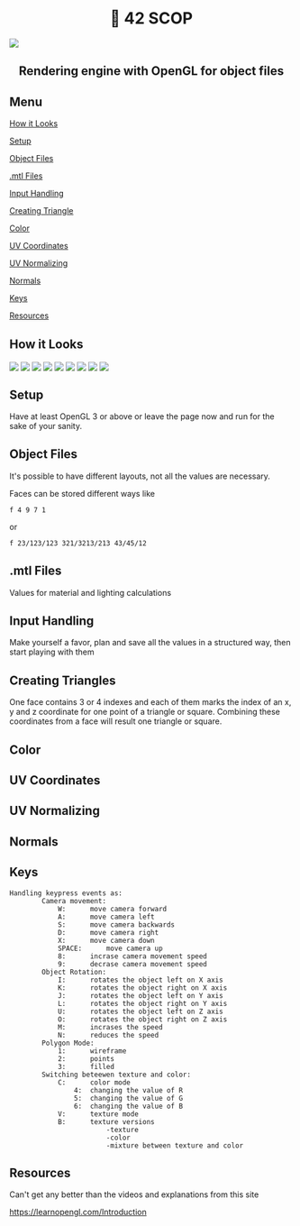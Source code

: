 <h1 align="center">📖 42 SCOP</h1>

<img align=center src="https://github.com/zstenger93/scop/blob/master/readme_src/nutshell.jpeg">

<h2 align="center">Rendering engine with OpenGL for object files</h2>

## Menu

[How it Looks](#how-it-looks)

[Setup](#setup)

[Object Files](#object-files)

[.mtl Files](#.mtl-files)

[Input Handling](#input-handling)

[Creating Triangle](#creating-triangles)

[Color](#color)

[UV Coordinates](#uv-coordinates)

[UV Normalizing](#uv-normalizing)

[Normals](#normals)

[Keys](#keys)

[Resources](#resources)

## How it Looks

<img align=center src="https://github.com/zstenger93/scop/blob/master/readme_src/teapot.png">

<img align=center src="https://github.com/zstenger93/scop/blob/master/readme_src/skull.png">

<img align=center src="https://github.com/zstenger93/scop/blob/master/readme_src/skull_wire.png">

<img align=center src="https://github.com/zstenger93/scop/blob/master/readme_src/skull1.png">

<img align=center src="https://github.com/zstenger93/scop/blob/master/readme_src/skull2.png">

<img align=center src="https://github.com/zstenger93/scop/blob/master/readme_src/camel.png">

<img align=center src="https://github.com/zstenger93/scop/blob/master/readme_src/camel_wire.png">

<img align=center src="https://github.com/zstenger93/scop/blob/master/readme_src/42.png">

<img align=center src="https://github.com/zstenger93/scop/blob/master/readme_src/sw.png">


## Setup

Have at least OpenGL 3 or above or leave the page now and run for the sake of your sanity.

## Object Files

It's possible to have different layouts, not all the values are necessary.

Faces can be stored different ways like

```
f 4 9 7 1
```

or

```
f 23/123/123 321/3213/213 43/45/12
```

## .mtl Files

Values for material and lighting calculations

## Input Handling

Make yourself a favor, plan and save all the values in a structured way, then start playing with them

## Creating Triangles

One face contains 3 or 4 indexes and each of them marks the index of an x, y and z coordinate for one point of a triangle or square. Combining these coordinates from a face will result one triangle or square.

## Color

## UV Coordinates

## UV Normalizing

## Normals

## Keys

```
Handling keypress events as:
		Camera movement:
			W:		move camera forward
			A:		move camera left
			S:		move camera backwards
			D:		move camera right
			X:		move camera down
			SPACE:		move camera up
			8:		incrase camera movement speed
			9:		decrase camera movement speed
		Object Rotation:
			I:		rotates the object left on X axis
			K:		rotates the object right on X axis
			J:		rotates the object left on Y axis
			L:		rotates the object right on Y axis
			U:		rotates the object left on Z axis
			O:		rotates the object right on Z axis
			M:		incrases the speed
			N:		reduces the speed
		Polygon Mode:
			1: 		wireframe
			2:		points
			3:		filled
		Switching beteewen texture and color:
			C:		color mode
				4:	changing the value of R
				5:	changing the value of G
				6:	changing the value of B
			V:		texture mode
			B:		texture versions
						-texture
						-color
						-mixture between texture and color
```

## Resources

Can't get any better than the videos and explanations from this site

https://learnopengl.com/Introduction